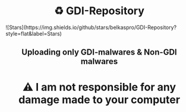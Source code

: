 <h1 align="center">♻ GDI-Repository</h1>
![Stars](https://img.shields.io/github/stars/belkaspro/GDI-Repository?style=flat&label=Stars)

<h2 align="center">Uploading only GDI-malwares & Non-GDI malwares</h2>
<h1 align="center">⚠ I am not responsible for any damage made to your computer</h1>
